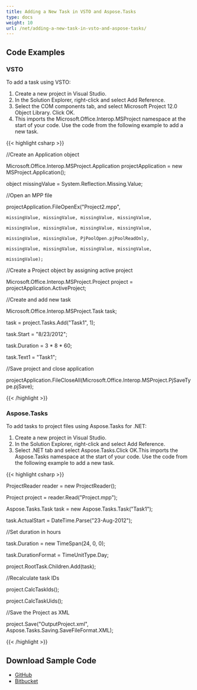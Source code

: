```yaml
---
title: Adding a New Task in VSTO and Aspose.Tasks
type: docs
weight: 10
url: /net/adding-a-new-task-in-vsto-and-aspose-tasks/
---
```


## **Code Examples**
### **VSTO**
To add a task using VSTO:

1. Create a new project in Visual Studio.
2. In the Solution Explorer, right-click and select Add Reference.
3. Select the COM components tab, and select Microsoft Project 12.0 Object Library.
   Click OK.
4. This imports the Microsoft.Office.Interop.MSProject namespace at the start of your code. Use the code from the following example to add a new task. 

{{< highlight csharp >}}

 //Create an Application object

Microsoft.Office.Interop.MSProject.Application projectApplication = new MSProject.Application();

object missingValue = System.Reflection.Missing.Value;

//Open an MPP file

projectApplication.FileOpenEx("Project2.mpp",

	missingValue, missingValue, missingValue, missingValue,

	missingValue, missingValue, missingValue, missingValue,

	missingValue, missingValue, PjPoolOpen.pjPoolReadOnly,

	missingValue, missingValue, missingValue, missingValue,

	missingValue);

//Create a Project object by assigning active project

Microsoft.Office.Interop.MSProject.Project project = projectApplication.ActiveProject;

//Create and add new task

Microsoft.Office.Interop.MSProject.Task task;

task = project.Tasks.Add("Task1", 1);

task.Start = "8/23/2012";

task.Duration = 3 * 8 * 60;

task.Text1 = "Task1";

//Save project and close application

projectApplication.FileCloseAll(Microsoft.Office.Interop.MSProject.PjSaveType.pjSave);

{{< /highlight >}}
### **Aspose.Tasks**
To add tasks to project files using Aspose.Tasks for .NET:

1. Create a new project in Visual Studio.
2. In the Solution Explorer, right-click and select Add Reference.
3. Select .NET tab and select Aspose.Tasks.Click OK.This imports the Aspose.Tasks namespace at the start of your code. Use the code from the following example to add a new task. 

{{< highlight csharp >}}

 ProjectReader reader = new ProjectReader();

Project project = reader.Read("Project.mpp");

Aspose.Tasks.Task task = new Aspose.Tasks.Task("Task1");

task.ActualStart = DateTime.Parse("23-Aug-2012");

//Set duration in hours

task.Duration = new TimeSpan(24, 0, 0);

task.DurationFormat = TimeUnitType.Day;

project.RootTask.Children.Add(task);

//Recalculate task IDs

project.CalcTaskIds();

project.CalcTaskUids();

//Save the Project as XML

project.Save("OutputProject.xml", Aspose.Tasks.Saving.SaveFileFormat.XML);

{{< /highlight >}}
## **Download Sample Code**
- [GitHub](https://github.com/aspose-tasks/Aspose.Tasks-for-.NET/releases/download/AsposeTaskNETVsVSTOProjectv1.1/Adding.a.New.Task.Aspose.Tasks.zip)
- [Bitbucket](https://bitbucket.org/asposemarketplace/aspose-for-vsto/downloads/Adding%20a%20New%20Task%20\(Aspose.Tasks\).zip)
